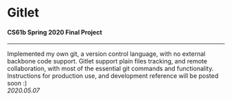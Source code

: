 # Gitlet
#### CS61b Spring 2020 Final Project
<hr>
Implemented my own git, a version control language, with no external backbone code support.
Gitlet support plain files tracking, and remote collaboration, with most of the essential git commands and functionality.
Instructions for production use, and development reference will be posted soon :)<br>
<i>2020.05.07</i>
